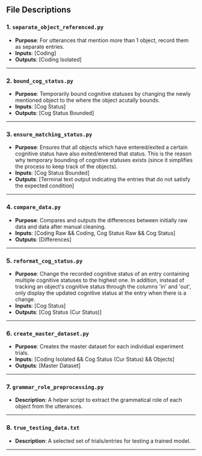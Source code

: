 ## File Descriptions

### **1. `separate_object_referenced.py`**
- **Purpose**: For utterances that mention more than 1 object, record them as separate entries.
- **Inputs**: [Coding]
- **Outputs**: [Coding Isolated]

---

### **2. `bound_cog_status.py`**
- **Purpose**: Temporarily bound cognitive statuses by changing the newly mentioned object to the where the object acutally bounds.
- **Inputs**: [Cog Status]
- **Outputs**: [Cog Status Bounded]

---

### **3. `ensure_matching_status.py`**
- **Purpose**: Ensures that all objects which have entered/exited a certain cognitive status have also exited/entered that status. This is the reason why temporary bounding of cognitive statuses exists (since it simplifies the process to keep track of the objects).
- **Inputs**: [Cog Status Bounded]
- **Outputs**: [Terminal text output indicating the entries that do not satisfy the expected condition]

---

### **4. `compare_data.py`**
- **Purpose**: Compares and outputs the differences between initially raw data and data after manual cleaning.
- **Inputs**: [Coding Raw && Coding, Cog Status Raw && Cog Status]
- **Outputs**: [Differences]

---

### **5. `reformat_cog_status.py`**
- **Purpose**: Change the recorded cognitive status of an entry containing multiple cognitive statuses to the highest one. In addition, instead of tracking an object's cognitive status through the columns 'in' and 'out', only display the updated cognitive status at the entry when there is a change.
- **Inputs**: [Cog Status]
- **Outputs**: [Cog Status (Cur Status)]

---

### **6. `create_master_dataset.py`**
- **Purpose**: Creates the master dataset for each individual experiment trials.
- **Inputs**: [Coding Isolated && Cog Status (Cur Status) && Objects]
- **Outputs**: [Master Dataset]

---

### **7. `grammar_role_preprocessing.py`**
- **Description**: A helper script to extract the grammatical role of each object from the utterances.

---

### **8. `true_testing_data.txt`**
- **Description**: A selected set of trials/entries for testing a trained model.

---